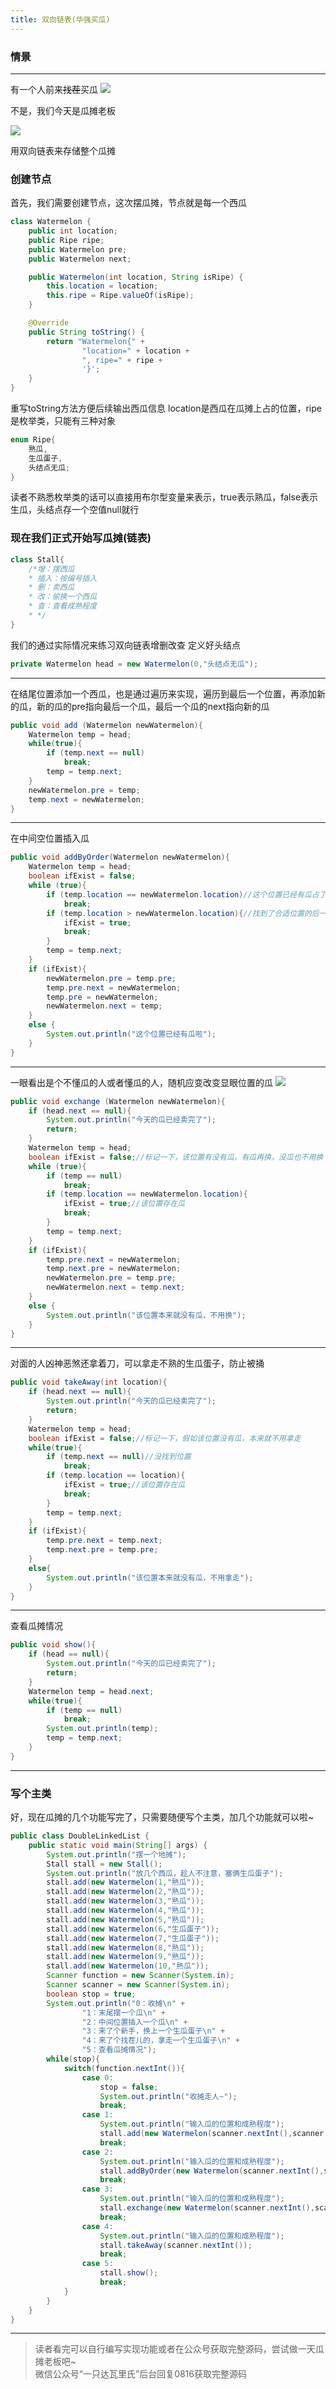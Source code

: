 ```yaml
---
title: 双向链表(华强买瓜)
---
```


### 情景

---

有一个人前来~~找茬~~买瓜
![](https://img.gejiba.com/images/40c96daa2a0963cd49d221eec9e2bc63.jpg)

不是，我们今天是瓜摊老板

![](https://img.gejiba.com/images/643c4d9104b1c8e5dd8bcc4086f04e96.jpg)

用双向链表来存储整个瓜摊

### 创建节点

首先，我们需要创建节点，这次摆瓜摊，节点就是每一个西瓜
```java
class Watermelon {
    public int location;
    public Ripe ripe;
    public Watermelon pre;
    public Watermelon next;

    public Watermelon(int location, String isRipe) {
        this.location = location;
        this.ripe = Ripe.valueOf(isRipe);
    }

    @Override
    public String toString() {
        return "Watermelon{" +
                "location=" + location +
                ", ripe=" + ripe +
                '}';
    }
}
```

重写toString方法方便后续输出西瓜信息
location是西瓜在瓜摊上占的位置，ripe是枚举类，只能有三种对象

```java
enum Ripe{
    熟瓜,
    生瓜蛋子,
    头结点无瓜;
}
```

读者不熟悉枚举类的话可以直接用布尔型变量来表示，true表示熟瓜，false表示生瓜，头结点存一个空值null就行

### 现在我们正式开始写瓜摊(链表)

```java
class Stall{
    /*增：摆西瓜
    * 插入：按编号插入
    * 删：卖西瓜
    * 改：偷换一个西瓜
    * 查：查看成熟程度
    * */
}
```

我们的通过实际情况来练习双向链表增删改查
定义好头结点

```java
private Watermelon head = new Watermelon(0,"头结点无瓜");
```
---
在结尾位置添加一个西瓜，也是通过遍历来实现，遍历到最后一个位置，再添加新的瓜，新的瓜的pre指向最后一个瓜，最后一个瓜的next指向新的瓜
```java
public void add (Watermelon newWatermelon){
    Watermelon temp = head;
    while(true){
        if (temp.next == null)
            break;
        temp = temp.next;
    }
    newWatermelon.pre = temp;
    temp.next = newWatermelon;
}
```
---
在中间空位置插入瓜
```java
public void addByOrder(Watermelon newWatermelon){
    Watermelon temp = head;
    boolean ifExist = false;
    while (true){
        if (temp.location == newWatermelon.location)//这个位置已经有瓜占了
            break;
        if (temp.location > newWatermelon.location){//找到了合适位置的后一个
            ifExist = true;
            break;
        }
        temp = temp.next;
    }
    if (ifExist){
        newWatermelon.pre = temp.pre;
        temp.pre.next = newWatermelon;
        temp.pre = newWatermelon;
        newWatermelon.next = temp;
    }
    else {
        System.out.println("这个位置已经有瓜啦");
    }
}
```
---
一眼看出是个不懂瓜的人或者懂瓜的人，随机应变改变显眼位置的瓜
![](https://img.gejiba.com/images/7ddc434aa7b800e22e869c4f28d10ddc.jpg)
```java
public void exchange (Watermelon newWatermelon){
    if (head.next == null){
        System.out.println("今天的瓜已经卖完了");
        return;
    }
    Watermelon temp = head;
    boolean ifExist = false;//标记一下，该位置有没有瓜，有瓜再换，没瓜也不用换
    while (true){
        if (temp == null)
            break;
        if (temp.location == newWatermelon.location){
            ifExist = true;//该位置存在瓜
            break;
        }
        temp = temp.next;
    }
    if (ifExist){
        temp.pre.next = newWatermelon;
        temp.next.pre = newWatermelon;
        newWatermelon.pre = temp.pre;
        newWatermelon.next = temp.next;
    }
    else {
        System.out.println("该位置本来就没有瓜，不用换");
    }
}
```
---
对面的人凶神恶煞还拿着刀，可以拿走不熟的生瓜蛋子，防止被捅
```Java
public void takeAway(int location){
    if (head.next == null){
        System.out.println("今天的瓜已经卖完了");
        return;
    }
    Watermelon temp = head;
    boolean ifExist = false;//标记一下，假如该位置没有瓜，本来就不用拿走
    while(true){
        if (temp.next == null)//没找到位置
            break;
        if (temp.location == location){
            ifExist = true;//该位置存在瓜
            break;
        }
        temp = temp.next;
    }
    if (ifExist){
        temp.pre.next = temp.next;
        temp.next.pre = temp.pre;
    }
    else{
        System.out.println("该位置本来就没有瓜，不用拿走");
    }
}
```
---
查看瓜摊情况
```java
public void show(){
    if (head == null){
        System.out.println("今天的瓜已经卖完了");
        return;
    }
    Watermelon temp = head.next;
    while(true){
        if (temp == null)
            break;
        System.out.println(temp);
        temp = temp.next;
    }
}
```
---
### 写个主类

好，现在瓜摊的几个功能写完了，只需要随便写个主类，加几个功能就可以啦~

```java
public class DoubleLinkedList {
    public static void main(String[] args) {
        System.out.println("摆一个地摊");
        Stall stall = new Stall();
        System.out.println("放几个西瓜，趁人不注意，塞俩生瓜蛋子");
        stall.add(new Watermelon(1,"熟瓜"));
        stall.add(new Watermelon(2,"熟瓜"));
        stall.add(new Watermelon(3,"熟瓜"));
        stall.add(new Watermelon(4,"熟瓜"));
        stall.add(new Watermelon(5,"熟瓜"));
        stall.add(new Watermelon(6,"生瓜蛋子"));
        stall.add(new Watermelon(7,"生瓜蛋子"));
        stall.add(new Watermelon(8,"熟瓜"));
        stall.add(new Watermelon(9,"熟瓜"));
        stall.add(new Watermelon(10,"熟瓜"));
        Scanner function = new Scanner(System.in);
        Scanner scanner = new Scanner(System.in);
        boolean stop = true;
        System.out.println("0：收摊\n" +
                "1：末尾摆一个瓜\n" +
                "2：中间位置插入一个瓜\n" +
                "3：来了个新手，换上一个生瓜蛋子\n" +
                "4：来了个找茬儿的，拿走一个生瓜蛋子\n" +
                "5：查看瓜摊情况");
        while(stop){
            switch(function.nextInt()){
                case 0:
                    stop = false;
                    System.out.println("收摊走人~");
                    break;
                case 1:
                    System.out.println("输入瓜的位置和成熟程度");
                    stall.add(new Watermelon(scanner.nextInt(),scanner.next()));
                    break;
                case 2:
                    System.out.println("输入瓜的位置和成熟程度");
                    stall.addByOrder(new Watermelon(scanner.nextInt(),scanner.next()));
                    break;
                case 3:
                    System.out.println("输入瓜的位置和成熟程度");
                    stall.exchange(new Watermelon(scanner.nextInt(),scanner.next()));
                    break;
                case 4:
                    System.out.println("输入瓜的位置和成熟程度");
                    stall.takeAway(scanner.nextInt());
                    break;
                case 5:
                    stall.show();
                    break;
            }
        }
    }
}
```
---

>读者看完可以自行编写实现功能或者在公众号获取完整源码，尝试做一天瓜摊老板吧~<br>
>微信公众号“一只达瓦里氏”后台回复0816获取完整源码
